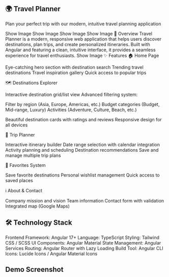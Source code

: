 ## 🌍 Travel Planner

Plan your perfect trip with our modern, intuitive travel planning application

Show Image
Show Image
Show Image
Show Image
📖 Overview
Travel Planner is a modern, responsive web application that helps users discover destinations, plan trips, and create personalized itineraries. Built with Angular and featuring a clean, intuitive interface, it provides a seamless experience for travel enthusiasts.
Show Image
✨ Features
🏠 Home Page

Eye-catching hero section with destination search
Trending travel destinations
Travel inspiration gallery
Quick access to popular trips

🗺️ Destinations Explorer

Interactive destination grid/list view
Advanced filtering system:

Filter by region (Asia, Europe, Americas, etc.)
Budget categories (Budget, Mid-range, Luxury)
Activities (Adventure, Culture, Beach, etc.)


Beautiful destination cards with ratings and reviews
Responsive design for all devices

📅 Trip Planner

Interactive itinerary builder
Date range selection with calendar integration
Activity planning and scheduling
Destination recommendations
Save and manage multiple trip plans

💝 Favorites System

Save favorite destinations
Personal wishlist management
Quick access to saved places

ℹ️ About & Contact

Company mission and vision
Team information
Contact form with validation
Integrated map (Google Maps)

## 🛠️ Technology Stack

Frontend Framework: Angular 17+
Language: TypeScript
Styling: Tailwind CSS / SCSS
UI Components: Angular Material
State Management: Angular Services
Routing: Angular Router with Lazy Loading
Build Tool: Angular CLI
Icons: Lucide Icons / Angular Material Icons


## Demo Screenshot


